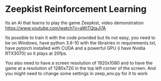 # Zeepkist Reinforcement Learning

Its an AI that learns to play the game Zeepkist, video demonstration https://www.youtube.com/watch?v=aWiTQtaJj7A

Its possible to train it with the code provided but its not easy, you need to be on Windows, have python 3.8-10 with the librairies in requirements.txt, have pytorch installed with CUDA and a powerful GPU (i have Nvidia RTX3070) so it plays at 20fps.

You also need to have a screen resolution of 1920x1080 and to have the game at a resolution of 1280x720 in the top left corner of the screen. And you might need to change some settings in zeep_env.py for it to work

